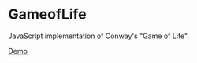 GameofLife
==========

JavaScript implementation of Conway's "Game of Life".

[Demo](http://ismyrnow.github.io/GameofLife/)